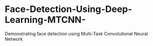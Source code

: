 # Face-Detection-Using-Deep-Learning-MTCNN-
Demonstrating face detection using Multi-Task Convolutional Neural Network  
